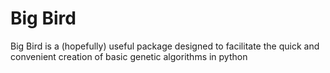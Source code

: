 # Big Bird

Big Bird is a (hopefully) useful package designed to facilitate the quick and convenient creation of basic genetic algorithms in python